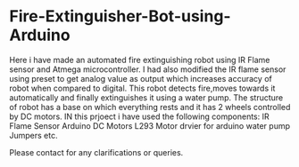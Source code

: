 # Fire-Extinguisher-Bot-using-Arduino

Here i have made an automated fire extinguishing robot using IR Flame sensor and Atmega microcontroller.
I had also modified the IR flame sensor using preset to get analog value as output which increases accuracy of robot when compared to digital.
This robot detects fire,moves towards it automatically and finally extinguishes it using a water pump.
The structure of robot has a base on which everything rests and it has 2 wheels controlled by DC motors.
IN this prjoect i have used the following components:
IR Flame Sensor
Arduino 
DC Motors
L293 Motor drvier for arduino
water pump
Jumpers etc.


Please contact for any clarifications or queries.
